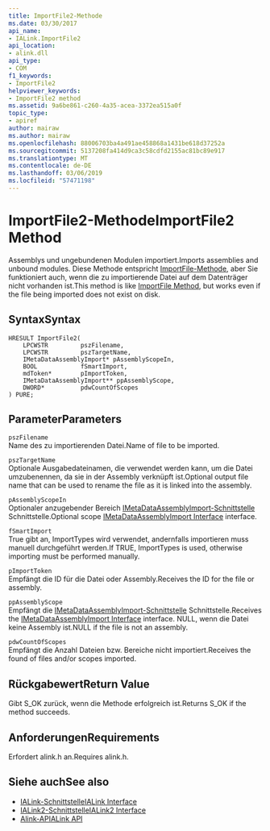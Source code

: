 ```yaml
---
title: ImportFile2-Methode
ms.date: 03/30/2017
api_name:
- IALink.ImportFile2
api_location:
- alink.dll
api_type:
- COM
f1_keywords:
- ImportFile2
helpviewer_keywords:
- ImportFile2 method
ms.assetid: 9a6be861-c260-4a35-acea-3372ea515a0f
topic_type:
- apiref
author: mairaw
ms.author: mairaw
ms.openlocfilehash: 88006703ba4a491ae458868a1431be618d37252a
ms.sourcegitcommit: 5137208fa414d9ca3c58cdfd2155ac81bc89e917
ms.translationtype: MT
ms.contentlocale: de-DE
ms.lasthandoff: 03/06/2019
ms.locfileid: "57471198"
---
```

# <a name="importfile2-method"></a><span data-ttu-id="8ed46-102">ImportFile2-Methode</span><span class="sxs-lookup"><span data-stu-id="8ed46-102">ImportFile2 Method</span></span>
<span data-ttu-id="8ed46-103">Assemblys und ungebundenen Modulen importiert.</span><span class="sxs-lookup"><span data-stu-id="8ed46-103">Imports assemblies and unbound modules.</span></span> <span data-ttu-id="8ed46-104">Diese Methode entspricht [ImportFile-Methode](../../../../docs/framework/unmanaged-api/alink/importfile-method.md), aber Sie funktioniert auch, wenn die zu importierende Datei auf dem Datenträger nicht vorhanden ist.</span><span class="sxs-lookup"><span data-stu-id="8ed46-104">This method is like [ImportFile Method](../../../../docs/framework/unmanaged-api/alink/importfile-method.md), but works even if the file being imported does not exist on disk.</span></span>  
  
## <a name="syntax"></a><span data-ttu-id="8ed46-105">Syntax</span><span class="sxs-lookup"><span data-stu-id="8ed46-105">Syntax</span></span>  
  
```  
HRESULT ImportFile2(  
    LPCWSTR         pszFilename,  
    LPCWSTR         pszTargetName,  
    IMetaDataAssemblyImport* pAssemblyScopeIn,  
    BOOL            fSmartImport,  
    mdToken*        pImportToken,  
    IMetaDataAssemblyImport** ppAssemblyScope,  
    DWORD*          pdwCountOfScopes  
) PURE;  
```  
  
## <a name="parameters"></a><span data-ttu-id="8ed46-106">Parameter</span><span class="sxs-lookup"><span data-stu-id="8ed46-106">Parameters</span></span>  
 `pszFilename`  
 <span data-ttu-id="8ed46-107">Name des zu importierenden Datei.</span><span class="sxs-lookup"><span data-stu-id="8ed46-107">Name of file to be imported.</span></span>  
  
 `pszTargetName`  
 <span data-ttu-id="8ed46-108">Optionale Ausgabedateinamen, die verwendet werden kann, um die Datei umzubenennen, da sie in der Assembly verknüpft ist.</span><span class="sxs-lookup"><span data-stu-id="8ed46-108">Optional output file name that can be used to rename the file as it is linked into the assembly.</span></span>  
  
 `pAssemblyScopeIn`  
 <span data-ttu-id="8ed46-109">Optionaler anzugebender Bereich [IMetaDataAssemblyImport-Schnittstelle](../../../../docs/framework/unmanaged-api/metadata/imetadataassemblyimport-interface.md) Schnittstelle.</span><span class="sxs-lookup"><span data-stu-id="8ed46-109">Optional scope [IMetaDataAssemblyImport Interface](../../../../docs/framework/unmanaged-api/metadata/imetadataassemblyimport-interface.md) interface.</span></span>  
  
 `fSmartImport`  
 <span data-ttu-id="8ed46-110">True gibt an, ImportTypes wird verwendet, andernfalls importieren muss manuell durchgeführt werden.</span><span class="sxs-lookup"><span data-stu-id="8ed46-110">If TRUE, ImportTypes is used, otherwise importing must be performed manually.</span></span>  
  
 `pImportToken`  
 <span data-ttu-id="8ed46-111">Empfängt die ID für die Datei oder Assembly.</span><span class="sxs-lookup"><span data-stu-id="8ed46-111">Receives the ID for the file or assembly.</span></span>  
  
 `ppAssemblyScope`  
 <span data-ttu-id="8ed46-112">Empfängt die [IMetaDataAssemblyImport-Schnittstelle](../../../../docs/framework/unmanaged-api/metadata/imetadataassemblyimport-interface.md) Schnittstelle.</span><span class="sxs-lookup"><span data-stu-id="8ed46-112">Receives the [IMetaDataAssemblyImport Interface](../../../../docs/framework/unmanaged-api/metadata/imetadataassemblyimport-interface.md) interface.</span></span> <span data-ttu-id="8ed46-113">NULL, wenn die Datei keine Assembly ist.</span><span class="sxs-lookup"><span data-stu-id="8ed46-113">NULL if the file is not an assembly.</span></span>  
  
 `pdwCountOfScopes`  
 <span data-ttu-id="8ed46-114">Empfängt die Anzahl Dateien bzw. Bereiche nicht importiert.</span><span class="sxs-lookup"><span data-stu-id="8ed46-114">Receives the found of files and/or scopes imported.</span></span>  
  
## <a name="return-value"></a><span data-ttu-id="8ed46-115">Rückgabewert</span><span class="sxs-lookup"><span data-stu-id="8ed46-115">Return Value</span></span>  
 <span data-ttu-id="8ed46-116">Gibt S_OK zurück, wenn die Methode erfolgreich ist.</span><span class="sxs-lookup"><span data-stu-id="8ed46-116">Returns S_OK if the method succeeds.</span></span>  
  
## <a name="requirements"></a><span data-ttu-id="8ed46-117">Anforderungen</span><span class="sxs-lookup"><span data-stu-id="8ed46-117">Requirements</span></span>  
 <span data-ttu-id="8ed46-118">Erfordert alink.h an.</span><span class="sxs-lookup"><span data-stu-id="8ed46-118">Requires alink.h.</span></span>  
  
## <a name="see-also"></a><span data-ttu-id="8ed46-119">Siehe auch</span><span class="sxs-lookup"><span data-stu-id="8ed46-119">See also</span></span>
- [<span data-ttu-id="8ed46-120">IALink-Schnittstelle</span><span class="sxs-lookup"><span data-stu-id="8ed46-120">IALink Interface</span></span>](../../../../docs/framework/unmanaged-api/alink/ialink-interface.md)
- [<span data-ttu-id="8ed46-121">IALink2-Schnittstelle</span><span class="sxs-lookup"><span data-stu-id="8ed46-121">IALink2 Interface</span></span>](../../../../docs/framework/unmanaged-api/alink/ialink2-interface.md)
- [<span data-ttu-id="8ed46-122">Alink-API</span><span class="sxs-lookup"><span data-stu-id="8ed46-122">ALink API</span></span>](../../../../docs/framework/unmanaged-api/alink/index.md)
